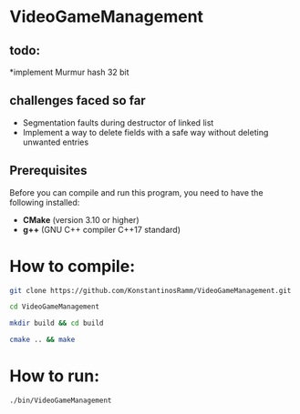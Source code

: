 # VideoGameManagement

## todo: 
*implement Murmur hash 32 bit


## challenges faced so far
* Segmentation faults during destructor of linked list
* Implement a way to delete fields with a safe way without deleting unwanted entries

## Prerequisites
Before you can compile and run this program, you need to have the following installed:
- **CMake** (version 3.10 or higher)
- **g++** (GNU C++ compiler C++17 standard)
# How to compile:
```bash
git clone https://github.com/KonstantinosRamm/VideoGameManagement.git
```

```bash
cd VideoGameManagement
```

```bash
mkdir build && cd build
```

```bash
cmake .. && make
```

# How to run:
```bash
./bin/VideoGameManagement
```







